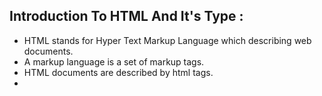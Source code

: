 ## Introduction To HTML And It's Type :

- HTML stands for Hyper Text Markup Language which describing web documents.
- A markup language is a set of markup tags.
- HTML documents are described by html tags.
-

